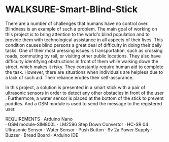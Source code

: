 # WALKSURE-Smart-Blind-Stick
There are a number of challenges that humans have no control over. Blindness is an example of such a problem. The main goal of working on this project is to bring attention to the world's blind population and to provide them with technological assistance in all aspects of their lives. This condition causes blind persons a great deal of difficulty in doing their daily tasks. One of their most pressing issues is transportation, such as crossing roads, commuting by rail, or visiting other public locations. They also have difficulty identifying obstructions in front of them while walking down the street, which makes it risky. They constantly require human aid to complete the task. However, there are situations when individuals are helpless due to a lack of such aid. Their reliance erodes their self-assurance.

In this project, a solution is presented in a smart stick with a pair of ultrasonic sensors in order to detect any other obstacles in front of the  user . Furthermore, a water sensor is placed at the bottom of the stick to prevent puddles. And a GSM module is used to send the message to the registered user.

REQUIREMENTS
· Arduino Nano<br/>
· GSM module-SIM800L
· LM2596 Step Down Convertor 
· HC-SR 04 Ultrasonic Sensor
· Water Sensor
· Push Button
· 9v 2a Power Supply 
· Buzzer 
· Bread Board
· Arduino IDE
